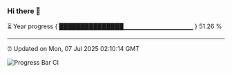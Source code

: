 ### Hi there 👋

⏳ Year progress { ███████████████▁▁▁▁▁▁▁▁▁▁▁▁▁▁▁ } 51.26 %

---

⏰ Updated on Mon, 07 Jul 2025 02:10:14 GMT

![Progress Bar CI](https://github.com/ZhaoGui/ZhaoGui/workflows/Progress%20Bar%20CI/badge.svg)
